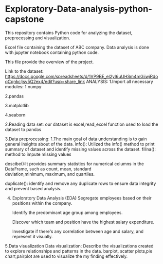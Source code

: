 # Exploratory-Data-analysis-python-capstone
This repository contains Python code for analyzing the dataset, preprocessing and visualization.


Excel file containing the dataset of ABC company.
Data analysis is done with jupyter notebook containing python code.


This file provide the overview of the project.

Link to the dataset:
https://docs.google.com/spreadsheets/d/1VP9BE_eI2yl6uUHSm4mGiiwjRdoqCqnkcIjsv5Q2ex4/edit?usp=share_link
ANALYSIS:
1.Import all necessary modules:
1.numpy

2.pandas

3.matplotlib

4.seaborn

2.Reading data set:
our dataset is excel,read_excel function used to load the dataset to pandas

3.Data preprocessing:
1.The main goal of data understanding is to gain general insights about of the data.
info(): Utilized the info() method to  print summary of dataset and identify missing values across
the dataset.
fillna(): method to impute missing values

descibe():It provides summary statistics for numerical columns in the DataFrame, such as count,
mean, standard   
deviation,minimum, maximum, and quartiles.

duplicate(): identify and remove any duplicate rows to ensure data integrity and prevent 
based analysis. 

4. Exploratory Data Analysis (EDA)
     Segregate employees based on their positions within the company.
  
     Identify the predominant age group among employees. 
  
    Discover which team and position have the highest salary expenditure.
  
    Investigate if there's any correlation between age and salary, and represent it visually.

   
5.Data visualization
   Data visualization: Describe the visualizations created to explore relationships and patterns in the data.
   barplot, scatter plots,pie chart,pairplot are used to visualize the my finding effectively.
